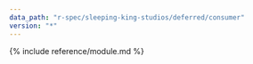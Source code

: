 ```yaml
---
data_path: "r-spec/sleeping-king-studios/deferred/consumer"
version: "*"
---
```


{% include reference/module.md %}
